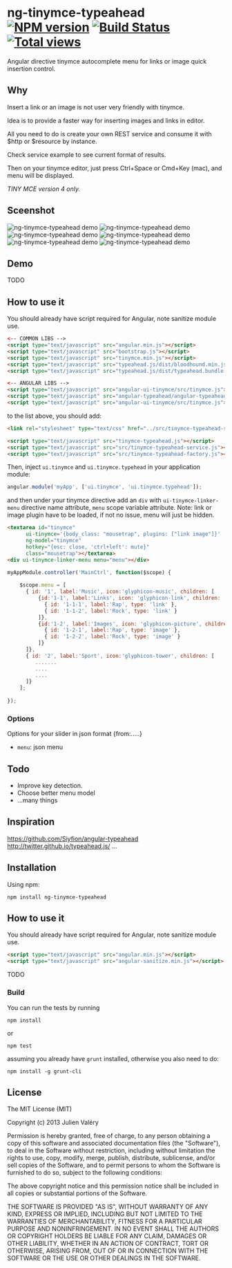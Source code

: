 ng-tinymce-typeahead [![NPM version](https://badge.fury.io/js/ng-tinymce-typeahead.png)](http://badge.fury.io/js/ng-tinymce-typeahead) [![Build Status](https://travis-ci.org/darul75/ng-tinymce-typeahead.png?branch=master)](https://travis-ci.org/darul75/ng-tinymce-typeahead) [![Total views](https://sourcegraph.com/api/repos/github.com/darul75/ng-tinymce-typeahead/counters/views.png)](https://sourcegraph.com/github.com/darul75/ng-tinymce-typeahead)
=====================

Angular directive tinymce autocomplete menu for links or image quick insertion control.

Why
-------------

Insert a link or an image is not user very friendly with tinymce.

Idea is to provide a faster way for inserting images and links in editor.

All you need to do is create your own REST service and consume it with $http or $resource by instance. 

Check service example to see current format of results.

Then on your tinymce editor, just press Ctrl+Space or Cmd+Key (mac), and menu will be displayed.

*TINY MCE version 4 only.*

Sceenshot
-------------

![ng-tinymce-typeahead demo](http://darul75.github.io/ng-slider/images/tinymce1.png "ng-tinymce-typeahead screenshot")
![ng-tinymce-typeahead demo](http://darul75.github.io/ng-slider/images/tinymce2.png "ng-tinymce-typeahead screenshot")
![ng-tinymce-typeahead demo](http://darul75.github.io/ng-slider/images/tinymce3.png "ng-tinymce-typeahead screenshot")
![ng-tinymce-typeahead demo](http://darul75.github.io/ng-slider/images/tinymce4.png "ng-tinymce-typeahead screenshot")
![ng-tinymce-typeahead demo](http://darul75.github.io/ng-slider/images/tinymce5.png "ng-tinymce-typeahead screenshot")
![ng-tinymce-typeahead demo](http://darul75.github.io/ng-slider/images/tinymce-end.png "ng-tinymce-typeahead screenshot")

Demo
-------------

TODO

How to use it
-------------

You should already have script required for Angular, note sanitize module use.

```html
<-- COMMON LIBS -->
<script type="text/javascript" src="angular.min.js"></script>
<script type="text/javascript" src="bootstrap.js"></script>
<script type="text/javascript" src="tinymce.min.js"></script>
<script type="text/javascript" src="typeahead.js/dist/bloodhound.min.js"></script>
<script type="text/javascript" src="typeahead.js/dist/typeahead.bundle.js"></script>

<-- ANGULAR LIBS -->
<script type="text/javascript" src="angular-ui-tinymce/src/tinymce.js"></script>
<script type="text/javascript" src="angular-typeahead/angular-typeahead.js"></script>
<script type="text/javascript" src="angular-ui-tinymce/src/tinymce.js"></script>
```

to the list above, you should add:

```html
<link rel="stylesheet" type="text/css" href="../src/tinymce-typeahead-style.css">

<script type="text/javascript" src="tinymce-typeahead.js"></script>
<script type="text/javascript" src="src/tinymce-typeahead-service.js"></script>
<script type="text/javascript" src="src/tinymce-typeahead-factory.js"></script>
```

Then, inject `ui.tinymce` and `ui.tinymce.typehead` in your application module:

```javascript
angular.module('myApp', ['ui.tinymce', 'ui.tinymce.typehead']);
```

and then under your tinymce directive add an `div` with `ui-tinymce-linker-menu` directive name attribute, `menu` scope variable attribute.
Note: link or image plugin have to be loaded, if not no issue, menu will just be hidden.

```html
<textarea id="tinymce"  
      ui-tinymce='{body_class: "mousetrap", plugins: ["link image"]}' 
      ng-model="tinymce" 
      hotkey="{esc: close, 'ctrl+left': mute}" 
      class="mousetrap"></textarea>
<div ui-tinymce-linker-menu menu="menu"></div>
```

```javascript
myAppModule.controller('MainCtrl', function($scope) {
        
    $scope.menu = [
      { id: '1', label:'Music', icon:'glyphicon-music', children: [
          {id:'1-1', label:'Links', icon: 'glyphicon-link', children: [
            { id: '1-1-1', label:'Rap', type: 'link' },
            { id: '1-1-2', label:'Rock', type: 'link' }
          ]},
          {id:'1-2', label:'Images', icon: 'glyphicon-picture', children: [
            { id: '1-2-1', label:'Rap', type: 'image' },
            { id: '1-2-2', label:'Rock', type: 'image' }
          ]}
      ]},
      { id: '2', label:'Sport', icon:'glyphicon-tower', children: [
         .......
         ....
         ....
      ]}          
    ];
    
});
```

### Options

Options for your slider in json format {from:.....}

* `menu`: json menu

Todo
-------------

- Improve key detection.
- Choose better menu model
- ...many things 

Inspiration
-------------

https://github.com/Siyfion/angular-typeahead
http://twitter.github.io/typeahead.js/
...

Installation
------------

Using npm:

```
npm install ng-tinymce-typeahead
```

How to use it
-------------

You should already have script required for Angular, note sanitize module use.

```html
<script type="text/javascript" src="angular.min.js"></script>
<script type="text/javascript" src="angular-sanitize.min.js"></script>
```

TODO

### Build

You can run the tests by running

```
npm install
```
or
```
npm test
```

assuming you already have `grunt` installed, otherwise you also need to do:

```
npm install -g grunt-cli
```

## License

The MIT License (MIT)

Copyright (c) 2013 Julien Valéry

Permission is hereby granted, free of charge, to any person obtaining a copy
of this software and associated documentation files (the "Software"), to deal
in the Software without restriction, including without limitation the rights
to use, copy, modify, merge, publish, distribute, sublicense, and/or sell
copies of the Software, and to permit persons to whom the Software is
furnished to do so, subject to the following conditions:

The above copyright notice and this permission notice shall be included in
all copies or substantial portions of the Software.

THE SOFTWARE IS PROVIDED "AS IS", WITHOUT WARRANTY OF ANY KIND, EXPRESS OR
IMPLIED, INCLUDING BUT NOT LIMITED TO THE WARRANTIES OF MERCHANTABILITY,
FITNESS FOR A PARTICULAR PURPOSE AND NONINFRINGEMENT. IN NO EVENT SHALL THE
AUTHORS OR COPYRIGHT HOLDERS BE LIABLE FOR ANY CLAIM, DAMAGES OR OTHER
LIABILITY, WHETHER IN AN ACTION OF CONTRACT, TORT OR OTHERWISE, ARISING FROM,
OUT OF OR IN CONNECTION WITH THE SOFTWARE OR THE USE OR OTHER DEALINGS IN
THE SOFTWARE.





